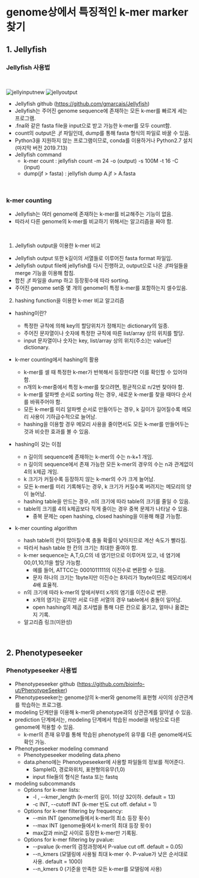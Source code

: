 genome상에서 특징적인 k-mer marker 찾기
============
## 1. Jellyfish

### Jellyfish 사용법
<br/>

![jellyinputnew](https://user-images.githubusercontent.com/104611489/179679041-79f7b93a-2ad5-43bf-a81d-ad58556fda95.PNG)
![jellyoutput](https://user-images.githubusercontent.com/104611489/179679072-944995ad-0e18-452d-b56e-2b5296736e10.jpg)
<br/>

  - Jellyfish github (https://github.com/gmarcais/Jellyfish)
  - Jellyfish는 주어진 genome sequence에 존재하는 모든 k-mer를 빠르게 세는 프로그램.
  - .fna와 같은 fasta file을 input으로 받고 가능한 k-mer를 모두 count함.
  - count의 output은 .jf 파일인데, dump를 통해 fasta 형식의 파일로 바꿀 수 있음.
  - Python3을 지원하지 않는 프로그램이므로, conda를 이용하거나 Python2.7 설치 (마지막 버전 2019.7.13)
  - Jellyfish command
    - k-mer count : jellyfish count -m 24 -o (output) -s 100M -t 16 -C (input)
    - dump(jf > fasta) : jellyfish dump A.jf > A.fasta
  
<br/>

### k-mer counting

  - Jellyfish는 여러 genome에 존재하는 k-mer를 비교해주는 기능이 없음.
  - 따라서 다른 genome의 k-mer를 비교하기 위해서는 알고리즘을 짜야 함.
<br/>

1) Jellyfish output을 이용한 k-mer 비교
  
  - Jellyfish output 또한 k길이의 서열들로 이루어진 fasta format 파일임.
  - Jellyfish output file에 jellyfish를 다시 진행하고, output으로 나온 .jf파일들을 merge 기능을 이용해 합침.
  - 합친 .jf 파일을 dump 하고 등장횟수에 따라 sorting.
  - 주어진 genome set중 몇 개의 genome이 특정 k-mer를 포함하는지 셀수있음.

2) hashing function을 이용한 k-mer 비교 알고리즘

  - hashing이란?
    - 특정한 규칙에 의해 key의 할당위치가 정해지는 dictionary의 일종.
    - 주어진 문자열이나 숫자에 특정한 규칙에 따른 list/array 상의 위치를 할당.
    - input 문자열이나 숫자는 key, list/array 상의 위치(주소)는 value인 dictionary.
  
  - k-mer counting에서 hashing의 활용
    - k-mer를 셀 때 특정한 k-mer가 반복해서 등장한다면 이를 확인할 수 있어야 함.
    - n개의 k-mer중에서 특정 k-mer를 찾으려면, 평균적으로 n/2번 찾아야 함.
    - k-mer를 알파벳 순서로 sorting 하는 경우, 새로운 k-mer를 찾을 때마다 순서를 바꿔주어야 함.
    - 모든 k-mer를 미리 알파벳 순서로 만들어두는 경우, k 길이가 길어질수록 메모리 사용이 기하급수적으로 늘어남.
    - hashing을 이용할 경우 메모리 사용을 줄이면서도 모든 k-mer를 만들어두는 것과 비슷한 효과를 볼 수 있음.
  
  - hashing이 갖는 이점
    - n 길이의 sequence에 존재하는 k-mer의 수는 n-k+1 개임.
    - n 길이의 sequence에서 존재 가능한 모든 k-mer의 경우의 수는 n과 관계없이 4의 k제곱 개임.
    - k 크기가 커질수록 등장하지 않는 k-mer의 수가 크게 늘어남.
    - 모든 k-mer를 미리 기록해두는 경우, k 크기가 커질수록 버려지는 메모리의 양이 늘어남.
    - hashing table을 만드는 경우, n의 크기에 따라 table의 크기를 줄일 수 있음.
    - table의 크기를 4의 k제곱보다 작게 줄이는 경우 중복 문제가 나타날 수 있음.
      - 중복 문제는 open hashing, closed hashing을 이용해 해결 가능함.
  
  - k-mer counting algorithm
    - hash table의 칸이 많아질수록 충돌 확률이 낮아지므로 계산 속도가 빨라짐.
    - 따라서 hash table 한 칸의 크기는 최대한 줄여야 함.
    - k-mer sequence는 A,T,G,C의 네 염기만으로 이루어져 있고, 네 염기에 00,01,10,11을 할당 가능함.
      - 예를 들어, ATTCC는 0001011111의 이진수로 변환할 수 있음.
      - 문자 하나의 크기는 1byte지만 이진수는 8자리가 1byte이므로 메모리에서 4배 효율적.
    - n의 크기에 따라 k-mer의 앞에서부터 x개의 염기를 이진수로 변환.
      - x개의 염기는 같지만 서로 다른 서열의 경우 table에서 충돌이 일어남.
      - open hashing의 제곱 조사법을 통해 다른 칸으로 옮기고, 얼마나 옮겼는지 기록.
    - 알고리즘 링크(미완성)
<br/>

## 2. Phenotypeseeker

### Phenotypeseeker 사용법

  - Phenotypeseeker github (https://github.com/bioinfo-ut/PhenotypeSeeker)
  - Phenotypeseeker는 genome상의 k-mer와 genome의 표현형 사이의 상관관계를 학습하는 프로그램.
  - modeling 단계만을 이용해 k-mer와 phenotype과의 상관관계를 알아낼 수 있음.
  - prediction 단계에서는, modeling 단계에서 학습된 model을 바탕으로 다른 genome에 적용할 수 있음.
    - k-mer의 존재 유무를 통해 학습된 phenotype의 유무를 다른 genome에서도 확인 가능.
  - Phenotypeseeker modeling command
    - Phenotypeseeker modeling data.pheno
    - data.pheno에는 Phenotypeseeker에 사용할 파일들의 정보를 적어준다.
      - SampleID, 경로와위치, 표현형의유무(1,0)
      - input file들의 형식은 fasta 또는 fastq
  - modeling subcommands
    - Options for k-mer lists:
      - -l , --kmer_length   (k-mer의 길이. 1이상 32이하. default = 13)
      - -c INT, --cutoff INT (k-mer 빈도 cut off. defalut = 1)
    - Options for k-mer filtering by frequency:
      - --min INT            (genome들에서 k-mer의 최소 등장 횟수)
      - --max INT            (genome들에서 k-mer의 최대 등장 횟수)
      - max값과 min값 사이로 등장한 k-mer만 기록됨.
    - Options for k-mer filtering by pvalue:
      - --pvalue             (k-mer의 검정과정에서 P-value cut off. default = 0.05)
      - --n_kmers            (모델링에 사용될 최대 k-mer 수. P-value가 낮은 순서대로 사용. default = 1000)
      - --n_kmers 0          (기준을 만족한 모든 k-mer를 모델링에 사용)
